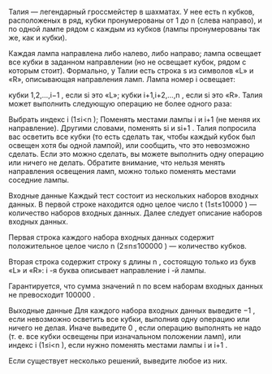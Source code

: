 Талия — легендарный гроссмейстер в шахматах. У нее есть n
 кубков, расположеных в ряд, кубки пронумерованы от 1
 до n
 (слева направо), и по одной лампе рядом с каждым из кубков (лампы пронумерованы так же, как и кубки).

Каждая лампа направлена либо налево, либо направо; лампа освещает все кубки в заданном направлении (но не освещает кубок, рядом с которым стоит). Формально, у Талии есть строка s
 из символов «L» и «R», описывающая направления ламп. Лампа номер i
 освещает:

кубки 1,2,…,i−1
, если si
 это «L»;
кубки i+1,i+2,…,n
, если si
 это «R».
Талия может выполнить следующую операцию не более одного раза:

Выбрать индекс i
 (1≤i<n
);
Поменять местами лампы i
 и i+1
 (не меняя их направление). Другими словами, поменять si
 и si+1
.
Талия попросила вас осветить все кубки (то есть сделать так, чтобы каждый кубок был освещен хотя бы одной лампой), или сообщить, что это невозможно сделать. Если это можно сделать, вы можете выполнить одну операцию или ничего не делать. Обратите внимание, что нельзя менять направления освещения ламп, можно только поменять местами соседние лампы.

Входные данные
Каждый тест состоит из нескольких наборов входных данных. В первой строке находится одно целое число t
 (1≤t≤10000
) — количество наборов входных данных. Далее следует описание наборов входных данных.

Первая строка каждого набора входных данных содержит положительное целое число n
 (2≤n≤100000
) — количество кубков.

Вторая строка содержит строку s
 длины n
, состоящую только из букв «L» и «R»: i
-я буква описывает направление i
-й лампы.

Гарантируется, что сумма значений n
 по всем наборам входных данных не превосходит 100000
.

Выходные данные
Для каждого набора входных данных выведите −1
, если невозможно осветить все кубки, выполнив одну операцию или ничего не делая. Иначе выведите 0
, если операцию выполнять не надо (т. е. все кубки освещены при изначальном положении ламп), или индекс i
 (1≤i<n
), если нужно поменять местами лампы i
 и i+1
.

Если существует несколько решений, выведите любое из них.